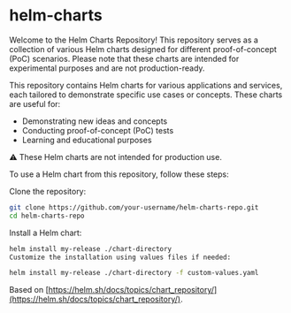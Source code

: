 # helm-charts

Welcome to the Helm Charts Repository! This repository serves as a collection of various Helm charts designed for different proof-of-concept (PoC) scenarios. Please note that these charts are intended for experimental purposes and are not production-ready.

This repository contains Helm charts for various applications and services, each tailored to demonstrate specific use cases or concepts. These charts are useful for:

- Demonstrating new ideas and concepts
- Conducting proof-of-concept (PoC) tests
- Learning and educational purposes

:warning: These Helm charts are not intended for production use.

To use a Helm chart from this repository, follow these steps:

Clone the repository:

```bash
git clone https://github.com/your-username/helm-charts-repo.git
cd helm-charts-repo
```

Install a Helm chart:

```bash
helm install my-release ./chart-directory
Customize the installation using values files if needed:
```

```bash
helm install my-release ./chart-directory -f custom-values.yaml
```

Based on [https://helm.sh/docs/topics/chart_repository/](https://helm.sh/docs/topics/chart_repository/).
